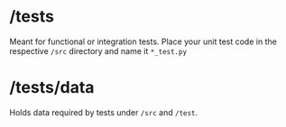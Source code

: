 

# /tests

Meant for functional or integration tests.
Place your unit test code in the respective `/src` directory and name it `*_test.py`

# /tests/data

Holds data required by tests under `/src` and `/test`.

